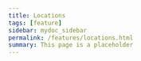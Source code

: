 ```yaml
---
title: Locations
tags: [feature]
sidebar: mydoc_sidebar
permalink: /features/locations.html
summary: This page is a placeholder  
---
```


